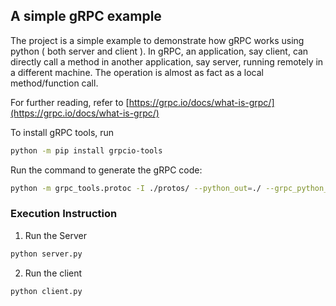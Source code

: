 ## A simple gRPC example

The project is a simple example to demonstrate how gRPC works using python ( both server
and client ). In gRPC, an application, say client, can directly call a method in another
application, say server, running remotely in a different machine. The operation is almost
as fact as a local method/function call.

For further reading, refer to [https://grpc.io/docs/what-is-grpc/](https://grpc.io/docs/what-is-grpc/)

To install gRPC tools, run
```bash
python -m pip install grpcio-tools
```

Run the command to generate the gRPC code:

```bash
python -m grpc_tools.protoc -I ./protos/ --python_out=./ --grpc_python_out=. ./protos/summation.proto

```

### Execution Instruction
1. Run the Server

```bash
python server.py
```

2. Run the client 

```bash
python client.py
```
